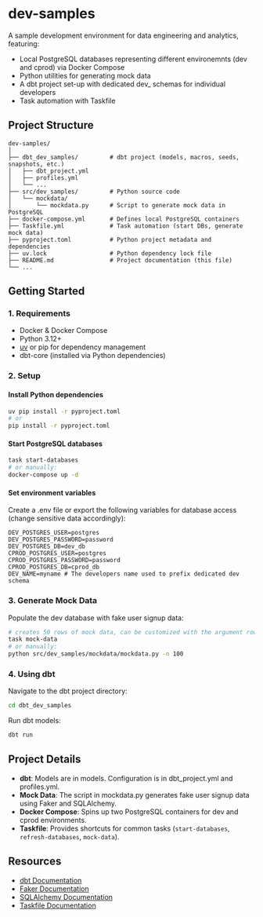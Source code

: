 # dev-samples

A sample development environment for data engineering and analytics, featuring:
- Local PostgreSQL databases representing different environemnts (dev and cprod) via Docker Compose
- Python utilities for generating mock data
- A dbt project set-up with dedicated dev_ schemas for individual developers 
- Task automation with Taskfile

## Project Structure

```
dev-samples/
│
├── dbt_dev_samples/         # dbt project (models, macros, seeds, snapshots, etc.)
│   ├── dbt_project.yml
│   ├── profiles.yml
│   └── ...
├── src/dev_samples/         # Python source code
│   └── mockdata/
│       └── mockdata.py      # Script to generate mock data in PostgreSQL
├── docker-compose.yml       # Defines local PostgreSQL containers
├── Taskfile.yml             # Task automation (start DBs, generate mock data)
├── pyproject.toml           # Python project metadata and dependencies
├── uv.lock                  # Python dependency lock file
├── README.md                # Project documentation (this file)
└── ...
```

## Getting Started

### 1. Requirements

- Docker & Docker Compose
- Python 3.12+
- [uv](https://github.com/astral-sh/uv) or pip for dependency management
- dbt-core (installed via Python dependencies)

### 2. Setup

#### Install Python dependencies

```sh
uv pip install -r pyproject.toml
# or
pip install -r pyproject.toml
```

#### Start PostgreSQL databases

```sh
task start-databases
# or manually:
docker-compose up -d
```

#### Set environment variables

Create a .env file or export the following variables for database access (change sensitive data accordingly):

```
DEV_POSTGRES_USER=postgres
DEV_POSTGRES_PASSWORD=password
DEV_POSTGRES_DB=dev_db
CPROD_POSTGRES_USER=postgres
CPROD_POSTGRES_PASSWORD=password
CPROD_POSTGRES_DB=cprod_db
DEV_NAME=myname # The developers name used to prefix dedicated dev schema  
```

### 3. Generate Mock Data

Populate the dev database with fake user signup data:

```sh
# creates 50 rows of mock data, can be customized with the argument rows=n 
task mock-data
# or manually:
python src/dev_samples/mockdata/mockdata.py -n 100
```

### 4. Using dbt

Navigate to the dbt project directory:

```sh
cd dbt_dev_samples
```

Run dbt models:

```sh
dbt run
```

## Project Details

- **dbt**: Models are in models. Configuration is in dbt_project.yml and profiles.yml.
- **Mock Data**: The script in mockdata.py generates fake user signup data using Faker and SQLAlchemy.
- **Docker Compose**: Spins up two PostgreSQL containers for dev and cprod environments.
- **Taskfile**: Provides shortcuts for common tasks (`start-databases`, `refresh-databases`, `mock-data`).

## Resources

- [dbt Documentation](https://docs.getdbt.com/docs/introduction)
- [Faker Documentation](https://faker.readthedocs.io/)
- [SQLAlchemy Documentation](https://docs.sqlalchemy.org/)
- [Taskfile Documentation](https://taskfile.dev/)
